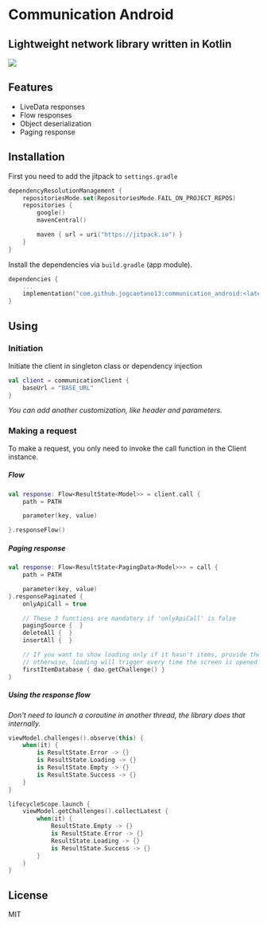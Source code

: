 # Communication Android
## Lightweight network library written in Kotlin

[![](https://jitpack.io/v/jogcaetano13/communication_android.svg)](https://jitpack.io/#jogcaetano13/communication_android)

## Features

- LiveData responses
- Flow responses
- Object deserialization
- Paging response

## Installation

First you need to add the jitpack to ```settings.gradle```

```kotlin
dependencyResolutionManagement {
    repositoriesMode.set(RepositoriesMode.FAIL_ON_PROJECT_REPOS)
    repositories {
        google()
        mavenCentral()

        maven { url = uri("https://jitpack.io") }
    }
}
```

Install the dependencies via ```build.gradle``` (app module).

```kotlin
dependencies {
    ...
    implementation("com.github.jogcaetano13:communication_android:<latest_version>")
}
```

## Using

### Initiation

Initiate the client in singleton class or dependency injection

```kotlin
val client = communicationClient {
    baseUrl = "BASE_URL"
}
```
*You can add another customization, like header and parameters.*

### Making a request

To make a request, you only need to invoke the call function in the Client instance.

##### Flow

```kotlin
val response: Flow<ResultState<Model>> = client.call {
    path = PATH

    parameter(key, value)

}.responseFlow()
```

##### Paging response

```kotlin
val response: Flow<ResultState<PagingData<Model>>> = call {
    path = PATH

    parameter(key, value)
}.responsePaginated {
    onlyApiCall = true

    // These 3 functions are mandatory if 'onlyApiCall' is false
    pagingSource {  }
    deleteAll {  }
    insertAll {  }

    // If you want to show loading only if it hasn't items, provide the first nullable item from database,
    // otherwise, loading will trigger every time the screen is opened.
    firstItemDatabase { dao.getChallenge() }
}
```

##### Using the response flow

*Don't need to launch a coroutine in another thread, the library does that internally.*

```kotlin
viewModel.challenges().observe(this) {
    when(it) {
        is ResultState.Error -> {}
        is ResultState.Loading -> {}
        is ResultState.Empty -> {}
        is ResultState.Success -> {}
    }
}
```

```kotlin
lifecycleScope.launch {
    viewModel.getChallenges().collectLatest {
        when(it) {
            ResultState.Empty -> {}
            is ResultState.Error -> {}
            ResultState.Loading -> {}
            is ResultState.Success -> {}
        }
    }
}
```

## License

MIT
